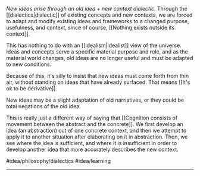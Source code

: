 *New ideas arise through an old idea + new context dialectic.* Through the [[dialectics|dialectic]] of existing concepts and new contexts, we are forced to adapt and modify existing ideas and frameworks to a changed purpose, usefulness, and context, since  of course, [[Nothing exists outside its context]]. 

This has nothing to do with an [[idealism|idealist]] view of the universe. Ideas and concepts serve a specific material purpose and role, and as the material world changes, old ideas are no longer useful and must be adapted to new conditions.

Because of this, it's silly to insist that new ideas must come forth from thin air, without standing on ideas that have already surfaced. That means [[It's ok to be derivative]]. 

New ideas may be a slight adaptation of old narriatives, or they could be total negations of the old idea. 

This is really just a different way of saying that [[Cognition consists of movement between the abstract and the concrete]]. We first develop an idea (an abstraction) out of one concrete context, and then we attempt to apply it to another situation after elaborating on it in abstraction. Then, we see where the idea is sufficient, and where it is insufficient in order to develop another idea that more accurately describes the new context. 

#idea/philosophy/dialectics 
#idea/learning 

---
